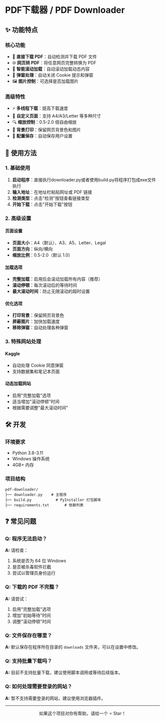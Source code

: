 # PDF下载器 / PDF Downloader

## ✨ 功能特点

### 核心功能
- 📄 **直接下载 PDF**：自动检测并下载 PDF 文件
- 🌐 **网页转 PDF**：将任意网页完整转换为 PDF
- 📜 **智能滚动加载**：自动滚动加载动态内容
- 🚫 **弹窗处理**：自动关闭 Cookie 提示和弹窗
- 🖼️ **图片控制**：可选择是否加载图片

### 高级特性
- ⚡ **多线程下载**：提高下载速度
- 📐 **自定义页面**：支持 A4/A3/Letter 等多种尺寸
- 🔍 **缩放控制**：0.5-2.0 倍自由缩放
- 🎨 **背景打印**：保留网页背景色和图片
- 💾 **配置保存**：自动保存用户设置

## 📖 使用方法

### 1. 基础使用

1. **启动程序**：直接执行downloader.py或者使用build.py将程序打包成exe文件执行
2. **输入地址**：在地址栏粘贴网址或 PDF 链接
3. **检测类型**：点击"检测"按钮查看链接类型
4. **开始下载**：点击"开始下载"按钮

### 2. 高级设置

#### 页面设置
- **页面大小**：A4（默认）、A3、A5、Letter、Legal
- **页面方向**：纵向/横向
- **缩放比例**：0.5-2.0（默认 1.0）

#### 加载选项
- **完整加载**：启用后会滚动加载所有内容（推荐）
- **滚动停顿**：每次滚动后的等待时间
- **最大滚动时间**：防止无限滚动的超时设置

#### 优化选项
- **打印背景**：保留网页背景色
- **屏蔽图片**：加快加载速度
- **移除弹窗**：自动处理各种弹窗

### 3. 特殊网站处理

#### Kaggle
- 自动处理 Cookie 同意弹窗
- 支持数据集和笔记本页面

#### 动态加载网站
- 启用"完整加载"选项
- 适当增加"滚动停顿"时间
- 根据需要调整"最大滚动时间"

## 🛠️ 开发

### 环境要求

- Python 3.8-3.11
- Windows 操作系统
- 4GB+ 内存

### 项目结构

```
pdf-downloader/
├── downloader.py    # 主程序
├── build.py           # PyInstaller 打包脚本
├── requirements.txt       # 依赖列表
```



## ❓ 常见问题

### Q: 程序无法启动？
**A:** 请检查：
1. 系统是否为 64 位 Windows
2. 是否被杀毒软件拦截
3. 尝试以管理员身份运行

### Q: 下载的 PDF 不完整？
**A:** 请尝试：
1. 启用"完整加载"选项
2. 增加"初始等待"时间
3. 调整"滚动停顿"时间

### Q: 文件保存在哪里？
**A:** 默认保存在程序所在目录的 `downloads` 文件夹，可以在设置中修改。

### Q: 支持批量下载吗？
**A:** 目前不支持批量下载，建议使用脚本调用或等待后续版本。

### Q: 如何处理需要登录的网站？
**A:** 暂不支持需要登录的网站，建议使用浏览器插件。

---
<div align="center">
如果这个项目对你有帮助，请给一个 ⭐ Star！
</div>
